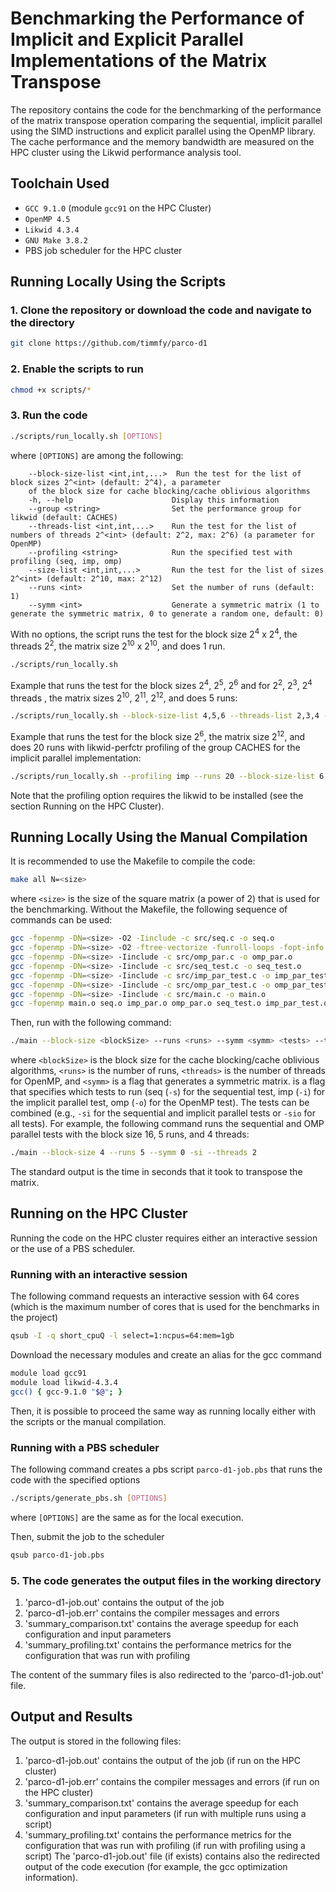 # Benchmarking the Performance of Implicit and Explicit Parallel Implementations of the Matrix Transpose
The repository contains the code for the benchmarking of the performance of the matrix transpose operation comparing the sequential, implicit parallel using the SIMD instructions and explicit parallel using the OpenMP library. The cache performance and the memory bandwidth are measured on the HPC cluster using the Likwid performance analysis tool.
## Toolchain Used
- `GCC 9.1.0` (module `gcc91` on the HPC Cluster)
- `OpenMP 4.5`
- `Likwid 4.3.4`
- `GNU Make 3.8.2`
- PBS job scheduler for the HPC cluster
## Running Locally Using the Scripts
### 1. Clone the repository or download the code and navigate to the directory
```bash
git clone https://github.com/timmfy/parco-d1
```
### 2. Enable the scripts to run
```bash
chmod +x scripts/*
```
### 3. Run the code
```bash
./scripts/run_locally.sh [OPTIONS]
```
where `[OPTIONS]` are among the following:
```
    --block-size-list <int,int,...>  Run the test for the list of block sizes 2^<int> (default: 2^4), a parameter
    of the block size for cache blocking/cache oblivious algorithms
    -h, --help                      Display this information
    --group <string>                Set the performance group for likwid (default: CACHES)
    --threads-list <int,int,...>    Run the test for the list of numbers of threads 2^<int> (default: 2^2, max: 2^6) (a parameter for OpenMP)
    --profiling <string>            Run the specified test with profiling (seq, imp, omp)
    --size-list <int,int,...>       Run the test for the list of sizes 2^<int> (default: 2^10, max: 2^12)
    --runs <int>                    Set the number of runs (default: 1)
    --symm <int>                    Generate a symmetric matrix (1 to generate the symmetric matrix, 0 to generate a random one, default: 0)
```
With no options, the script runs the test for the block size 2<sup>4</sup> x 2<sup>4</sup>, the threads 2<sup>2</sup>, the matrix size 2<sup>10</sup> x 2<sup>10</sup>, and does 1 run.
```bash
./scripts/run_locally.sh
```
Example that runs the test for the block sizes 2<sup>4</sup>, 2<sup>5</sup>, 2<sup>6</sup> and for 2<sup>2</sup>, 2<sup>3</sup>, 2<sup>4</sup> threads , the matrix sizes 2<sup>10</sup>, 2<sup>11</sup>, 2<sup>12</sup>, and does 5 runs:
```bash
./scripts/run_locally.sh --block-size-list 4,5,6 --threads-list 2,3,4 --size-list 10,11,12 --runs 5
```
Example that runs the test for the block size 2<sup>6</sup>, the matrix size 2<sup>12</sup>, and does 20 runs with likwid-perfctr profiling of the group CACHES for
the implicit parallel implementation:
```bash
./scripts/run_locally.sh --profiling imp --runs 20 --block-size-list 6 --size-list 12 --group CACHES
```
Note that the profiling option requires the likwid to be installed (see the section Running on the HPC Cluster).
## Running Locally Using the Manual Compilation
It is recommended to use the Makefile to compile the code:
```bash
make all N=<size>
```
where `<size>` is the size of the square matrix (a power of 2) that is used for the benchmarking.
Without the Makefile, the following sequence of commands can be used:
```bash
gcc -fopenmp -DN=<size> -O2 -Iinclude -c src/seq.c -o seq.o
gcc -fopenmp -DN=<size> -O2 -ftree-vectorize -funroll-loops -fopt-info -Iinclude -c src/imp_par.c -o imp_par.o
gcc -fopenmp -DN=<size> -Iinclude -c src/omp_par.c -o omp_par.o
gcc -fopenmp -DN=<size> -Iinclude -c src/seq_test.c -o seq_test.o
gcc -fopenmp -DN=<size> -Iinclude -c src/imp_par_test.c -o imp_par_test.o
gcc -fopenmp -DN=<size> -Iinclude -c src/omp_par_test.c -o omp_par_test.o
gcc -fopenmp -DN=<size> -Iinclude -c src/main.c -o main.o
gcc -fopenmp main.o seq.o imp_par.o omp_par.o seq_test.o imp_par_test.o omp_par_test.o -o main
```
Then, run with the following command:
```bash
./main --block-size <blockSize> --runs <runs> --symm <symm> <tests> --threads <threads>
```
where `<blockSize>` is the block size for the cache blocking/cache oblivious algorithms, `<runs>` is the number of runs, `<threads>` is the number of threads for OpenMP, and `<symm>` is a flag that generates a symmetric matrix.
<tests> is a flag that specifies which tests to run (seq (`-s`) for the sequential test, imp (`-i`) for the implicit parallel test, omp (`-o`) for the OpenMP test). The tests can be combined (e.g., `-si` for the sequential and implicit parallel tests or `-sio` for all tests).
For example, the following command runs the sequential and OMP parallel tests with the block size 16, 5 runs, and 4 threads:
```bash
./main --block-size 4 --runs 5 --symm 0 -si --threads 2
```
The standard output is the time in seconds that it took to transpose the matrix.
## Running on the HPC Cluster
Running the code on the HPC cluster requires either an interactive session or the use of a PBS scheduler.
### Running with an interactive session
The following command requests an interactive session with 64 cores (which is the maximum number of cores that is used for the benchmarks in the project)
```bash
qsub -I -q short_cpuQ -l select=1:ncpus=64:mem=1gb
```
Download the necessary modules and create an alias for the gcc command
```bash
module load gcc91
module load likwid-4.3.4
gcc() { gcc-9.1.0 "$@"; }
```
Then, it is possible to proceed the same way as running locally either with the scripts or the manual compilation.

### Running with a PBS scheduler
The following command creates a pbs script `parco-d1-job.pbs` that runs the code with the specified options
```bash
./scripts/generate_pbs.sh [OPTIONS]
```
where `[OPTIONS]` are the same as for the local execution.

Then, submit the job to the scheduler
```bash
qsub parco-d1-job.pbs
```
### 5. The code generates the output files in the working directory
1. 'parco-d1-job.out' contains the output of the job
2. 'parco-d1-job.err' contains the compiler messages and errors
3. 'summary_comparison.txt' contains the average speedup for each configuration and input parameters
4. 'summary_profiling.txt' contains the performance metrics for the configuration that was run with profiling
   
The content of the summary files is also redirected to the 'parco-d1-job.out' file.

## Output and Results
The output is stored in the following files:
1. 'parco-d1-job.out' contains the output of the job (if run on the HPC cluster)
2. 'parco-d1-job.err' contains the compiler messages and errors (if run on the HPC cluster)
3. 'summary_comparison.txt' contains the average speedup for each configuration and input parameters (if run with multiple runs using a script)
4. 'summary_profiling.txt' contains the performance metrics for the configuration that was run with profiling (if run with profiling using a script)
The 'parco-d1-job.out' file (if exists) contains also the redirected output of the code execution (for example, the gcc optimization information).

